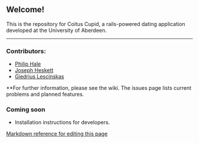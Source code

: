 ## Welcome!
This is the repository for Coitus Cupid, a rails-powered dating application developed at the University of Aberdeen.
*****************************************

### Contributors:
+ [Philip Hale](@hale)
+ [Joseph Heskett](@josephheskett)
+ [Giedrius Lescinskas](@logius)

**For further information, please see the wiki.  The issues page lists current problems and planned features.

### Coming soon
+ Installation instructions for developers.

[Markdown reference for editing this page](http://support.mashery.com/docs/customizing_your_portal/Markdown_Cheat_Sheet)
